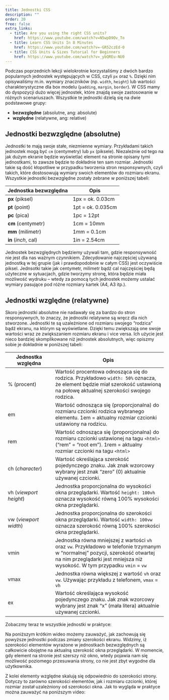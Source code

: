 ```yaml
---
title: Jednostki CSS
description: ""
order: 20
free: false
extra_links:
  - title: Are you using the right CSS units?
    href: https://www.youtube.com/watch?v=N5wpD9Ov_To
  - title: Learn CSS Units In 8 Minutes
    href: https://www.youtube.com/watch?v=-GR52czEd-0
  - title: CSS Units & Sizes Tutorial for Beginners
    href: https://www.youtube.com/watch?v=_ybQREu-NU0
---
```


<script>
	import Codepen from "$lib/components/ui/Codepen.svelte";
	import Vimeo from "$lib/components/video/Vimeo.svelte";
</script>

Podczas poprzednich lekcji wielokrotnie korzystaliśmy z dwóch bardzo popularnych jednostek występujących w CSS, czyli `px` oraz `%`. Dzięki nim opisywaliśmy m.in. wymiary znaczników (np. `width`, `height`) lub wartości charakterystyczne dla box modelu (`padding`, `margin`, `border`). W CSS mamy do dyspozycji dużo więcej jednostek, które znajdą swoje zastosowanie w różnych scenariuszach. Wszystkie te jednostki dzielą się na dwie podstawowe grupy:

- **bezwzględne** (absolutne, ang: absolute)
- **względne** (relatywne, ang: relative)

## Jednostki bezwzględne (absolutne)

Jednostki te mają swoje stałe, niezmienne wymiary. Przykładami takich jednostek mogą być `cm` (centymetry) lub `px` (piksele). Niezależnie od tego na jak dużym ekranie będzie wyświetlać element na stronie opisany tymi jednostkami, to zawsze będzie to dokładnie ten sam rozmiar. Jednostki takie są dość kłopotliwe w przypadku tworzenia stron responsywnych, czyli takich, które dostosowują wymiary swoich elementów do rozmiaru ekranu. Wszystkie jednostki bezwzględne zostały zebrane w poniższej tabeli:

<table>
  <thead>
    <tr>
      <th>Jednostka bezwzględna</th>
      <th>Opis</th>
    </tr>
  </thead>
  <tbody>
    <tr>
      <td><strong>px</strong> (piksel)</td>
      <td>1px = ok. 0.03cm</td>
    </tr>
    <tr>
      <td><strong>pt</strong> (point)</td>
      <td>1pt = ok. 0.035cm</td>
    </tr>
    <tr>
      <td><strong>pc </strong>(pica)</td>
      <td>1pc = 12pt</td>
    </tr>
    <tr>
      <td><strong>cm</strong> (centymetr)</td>
      <td>1cm = 10mm</td>
    </tr>
    <tr>
      <td><strong>mm</strong> (milimetr)</td>
      <td>1mm = 0.1cm</td>
    </tr>
    <tr>
      <td><strong>in</strong> (<em>inch</em>, cal)</td>
      <td>1in = 2.54cm</td>
    </tr>
  </tbody>
</table>

Jednostek bezwzględnych będziemy używali tam, gdzie responsywność nie jest dla nas ważnym czynnikiem. Zdecydowanie najczęściej używaną jednostką w tej grupie (jak i prawdopodobnie w całym CSS) jest oczywiście piksel. Jednsotki takie jak centymetr, milimetr bądź cal najczęściej będą użyteczne w sytuacjach, gdzie tworzymy stronę, która będzie miała możliwość wydruku – wtedy za pomocą tych jednostek możemy ustalać wymiary pasujące pod różne rozmiary kartek (A4, A3 itp.).

## Jednostki względne (relatywne)

Skoro jednostki absolutne nie nadawały się za bardzo do stron responsywnych, to znaczy, że jednostki relatywne są wręcz dla nich stworzone. Jednostki te są uzależnione od rozmiaru swojego “rodzica” bądź ekranu, na którym są wyświetlane. Dzięki temu zwiększają one swoje wartości wraz ze zwiększaniem rozmiaru ekranu i vice versa. Ich użycie jest nieco bardziej skomplikowane niż jednostek absolutnych, więc opiszmy sobie je dokładnie w poniższej tabeli:

<table>
  <thead>
    <tr>
      <th  style="width: 30%"><strong>Jednostka względna</strong></th>
      <th>Opis</th>
    </tr>
  </thead>
  <tbody>
    <tr>
      <td>% (procent)</td>
      <td>
        Wartość procentowa odnosząca się do rodzica. Przykładowo
        <code>width: 50%</code> oznacza, że element będzie miał szerokość
        ustawioną na połowę aktualnej szerokości swojego rodzica.
      </td>
    </tr>
    <tr>
      <td>em</td>
      <td>
        Wartość odnosząca się (proporcjonalna) do rozmiaru czcionki rodzica
        wybranego elementu. 1em = aktualny rozmiar czcionki ustawiony na
        rodzicu.
      </td>
    </tr>
    <tr>
      <td>rem</td>
      <td>
        Wartość odnosząca się (proporcjonalna) do rozmiaru czcionki ustawionej
        na tagu <code>&lt;html&gt;</code> (“rem” = “root em”). 1rem = aktualny
        rozmiar czcionki na tagu <code>&lt;html&gt;</code>
      </td>
    </tr>
    <tr>
      <td>ch (<em>character</em>)</td>
      <td>
        Wartość określająca szerokość pojedynczego znaku. Jak znak wzorcowy
        wybrany jest znak “zero” (0) aktualnie używanej czcionki.
      </td>
    </tr>
    <tr>
      <td>vh (<em>viewport height</em>)</td>
      <td>
        Jednostka proporcjonalna do wysokości okna przeglądarki. Wartość
        <code>height: 100vh</code> oznacza wysokość równą 100% wysokości okna
        przeglądarki.
      </td>
    </tr>
    <tr>
      <td>vw (<em>viewport width</em>)</td>
      <td>
        Jednostka proporcjonalna do szerokości okna przeglądarki. Wartość
        <code>width: 100vw</code> oznacza szerokość równą 100% szerokości okna
        przeglądarki.
      </td>
    </tr>
    <tr>
      <td>vmin</td>
      <td>
        Jednostka równa mniejszej z wartości <code>vh</code> oraz
        <code>vw</code>. Przykładowo w telefonie trzymanym w “normalnej”
        pozycji, szerokość otwartej na nim przeglądarki jest mniejsza niż
        wysokość. W tym przypadku <code>vmin</code> = <code>vw</code>
      </td>
    </tr>
    <tr>
      <td>vmax</td>
      <td>
        Jednostka równa większej z wartość <code>vh</code> oraz <code>vw</code>.
        Używając przykładu z telefonem, <code>vmax</code> = <code>vh</code>
      </td>
    </tr>
    <tr>
      <td>ex</td>
      <td>
        Wartość określająca wysokość pojedynczego znaku. Jak znak wzorcowy
        wybrany jest znak “x” (mała litera) aktualnie używanej czcionki.
      </td>
    </tr>
  </tbody>
</table>

Zobaczmy teraz te wszystkie jednostki w praktyce:

<Codepen id="OJrajrZ" />

Na poniższym krótkim wideo możemy zauważyć, jak zachowują się powyższe jednostki podczas zmiany szerokości ekranu. Widzimy, iż szerokości elementów wyrażone w jednostkach bezwzględnych są całkowicie obojętne na aktualną szerokość okna przeglądarki. W momencie, gdy element na stronie jest szerszy niż okno, wtedy pojawia nam się możliwość poziomego przesuwania strony, co nie jest zbyt wygodne dla użytkownika.

Z kolei elementy względne skalują się odpowiednio do szerokości strony. Dotyczy to zarówno szerokości elementów, jak i rozmiaru czcionki, której rozmiar został uzależniony od szerokości okna. Jak to wygląda w praktyce można zauważyć na poniższym video:

<Vimeo id="871710075" h="" />

